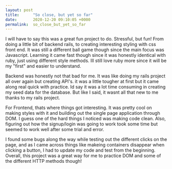 ```yaml
---
layout: post
title:      "So close, but yet so far"
date:       2020-12-20 09:10:05 +0000
permalink:  so_close_but_yet_so_far
---
```



I will have to say this was a great fun project to do. Stressful, but fun! From doing a little bit of backend rails, to creating interesting styling with css front end. It was still a different ball game though since the main focus was Javascript. Learning it came fast though since it was honestly identical with ruby, just using different style methods. Ill still love ruby more since it will be my "first" and easier to understand.

Backend was honestly not that bad for me. It was like doing my rails project all over again but creating API's. it was a little tougher at first but it came along real quick with practice. Id say it was a lot time consuming in creating my seed data for the database. But like I said, it wasnt all that new to me thanks to my rails project.

For Frontend, thats where things got interesting. It was pretty cool on making styles with it and building out the single page application through DOM. I guess one of the hard things I noticed was making code clean. Also, figuring out how the signup/login was going to work took some time but seemed to work well after some trial and error.

I found some bugs along the way while testing out the different clicks on the page, and as I came across things like makeing containers disappear when clicking a button, I had to update my code and test from the beginning. Overall, this project was a great way for me to practice DOM and some of the different HTTP methods though!

